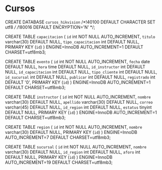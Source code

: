 # Cursos
 
CREATE DATABASE `cursos_hikvision` /*!40100 DEFAULT CHARACTER SET utf8 */ /*!80016 DEFAULT ENCRYPTION='N' */;

CREATE TABLE `capacitacion` (
  `id` int NOT NULL AUTO_INCREMENT,
  `titulo` varchar(30) DEFAULT NULL,
  `tipo_capacitacion` int DEFAULT NULL,
  PRIMARY KEY (`id`)
) ENGINE=InnoDB AUTO_INCREMENT=1 DEFAULT CHARSET=utf8mb3;

CREATE TABLE `evento` (
  `id` int NOT NULL AUTO_INCREMENT,
  `fecha` date DEFAULT NULL,
  `hora` time DEFAULT NULL,
  `id_instructor` int DEFAULT NULL,
  `id_capacitacion` int DEFAULT NULL,
  `tipo_cliente` int DEFAULT NULL,
  `id_sucursal` int DEFAULT NULL,
  `publicar` int DEFAULT NULL,
  `registrado` int DEFAULT '0',
  PRIMARY KEY (`id`)
) ENGINE=InnoDB AUTO_INCREMENT=1 DEFAULT CHARSET=utf8mb3;

CREATE TABLE `instructor` (
  `id` int NOT NULL AUTO_INCREMENT,
  `nombre` varchar(30) DEFAULT NULL,
  `apellido` varchar(30) DEFAULT NULL,
  `correo` varchar(45) DEFAULT NULL,
  `id_region` int DEFAULT NULL,
  `estatus` tinyint DEFAULT NULL,
  PRIMARY KEY (`id`)
) ENGINE=InnoDB AUTO_INCREMENT=1 DEFAULT CHARSET=utf8mb3;

CREATE TABLE `region` (
  `id` int NOT NULL AUTO_INCREMENT,
  `nombre` varchar(30) DEFAULT NULL,
  PRIMARY KEY (`id`)
) ENGINE=InnoDB AUTO_INCREMENT=7 DEFAULT CHARSET=utf8mb3;

CREATE TABLE `sucursal` (
  `id` int NOT NULL AUTO_INCREMENT,
  `nombre` varchar(30) DEFAULT NULL,
  `id_region` int DEFAULT NULL,
  `aforo` int DEFAULT NULL,
  PRIMARY KEY (`id`)
) ENGINE=InnoDB AUTO_INCREMENT=19 DEFAULT CHARSET=utf8mb3;
